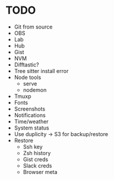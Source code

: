 # TODO

* Git from source
* OBS
* Lab
* Hub
* Gist
* NVM
* Difftastic?
* Tree sitter install error
* Node tools
  * serve
  * nodemon
* Tmuxp
* Fonts
* Screenshots
* Notifications
* Time/weather
* System status
* Use duplicity -> S3 for backup/restore
* Restore
  * Ssh key
  * Zsh history
  * Gist creds
  * Slack creds
  * Browser meta

